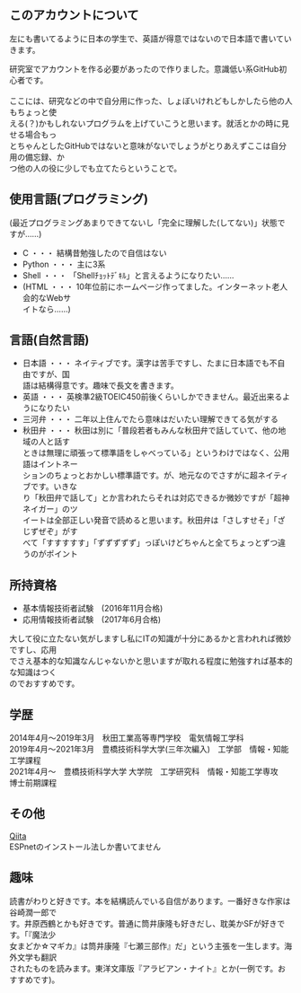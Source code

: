 ## このアカウントについて
左にも書いてるように日本の学生で、英語が得意ではないので日本語で書いていきます。<br>

研究室でアカウントを作る必要があったので作りました。意識低い系GitHub初心者です。<br>
<br>
ここには、研究などの中で自分用に作った、しょぼいけれどもしかしたら他の人もちょっと使<br>
える(？)かもしれないプログラムを上げていこうと思います。就活とかの時に見せる場合もっ<br>
とちゃんとしたGitHubではないと意味がないでしょうがとりあえずここは自分用の備忘録、か<br>
つ他の人の役に少しでも立てたらということで。<br>

## 使用言語(プログラミング)
(最近プログラミングあまりできてないし「完全に理解した(してない)」状態ですが……)<br>

* C ・・・ 結構昔勉強したので自信はない<br>
* Python ・・・ 主に3系<br>
* Shell ・・・ 「Shellﾁｮｯﾄﾃﾞｷﾙ」と言えるようになりたい……<br>
* (HTML ・・・ 10年位前にホームページ作ってました。インターネット老人会的なWebサ<br>
イトなら……\)

## 言語(自然言語)

* 日本語 ・・・ ネイティブです。漢字は苦手ですし、たまに日本語でも不自由ですが、国<br>
語は結構得意です。趣味で長文を書きます。<br>
* 英語 ・・・ 英検準2級TOEIC450前後くらいしかできません。最近出来るようになりたい<br>
* 三河弁 ・・・ 二年以上住んでたら意味はだいたい理解できてる気がする<br>
* 秋田弁 ・・・ 秋田は別に「普段若者もみんな秋田弁で話していて、他の地域の人と話す<br>
ときは無理に頑張って標準語をしゃべっている」というわけではなく、公用語はイントネー<br>
ションのちょっとおかしい標準語です。が、地元なのでさすがに超ネイティブです。いきな<br>
り「秋田弁で話して」とか言われたらそれは対応できるか微妙ですが「超神ネイガー」のツ<br>
イートは全部正しい発音で読めると思います。秋田弁は「さしすせそ」「ざじずぜぞ」がす<br>
べて「すすすすす」「ずずずずず」っぽいけどちゃんと全てちょっとずつ違うのがポイント<br>

## 所持資格

* 基本情報技術者試験　(2016年11月合格)<br>
* 応用情報技術者試験　(2017年6月合格)<br>

大して役に立たない気がしますし私にITの知識が十分にあるかと言われれば微妙ですし、応用<br>
でさえ基本的な知識なんじゃないかと思いますが取れる程度に勉強すれば基本的な知識はつく<br>
のでおすすめです。

## 学歴

2014年4月～2019年3月　秋田工業高等専門学校　電気情報工学科<br>
2019年4月～2021年3月　豊橋技術科学大学(三年次編入)　工学部　情報・知能工学課程<br>
2021年4月～　豊橋技術科学大学 大学院　工学研究科　情報・知能工学専攻　博士前期課程<br>

## その他

[Qiita](https://qiita.com/HOLY0523K)<br>
ESPnetのインストール法しか書いてません

## 趣味

読書がわりと好きです。本を結構読んでいる自信があります。一番好きな作家は谷崎潤一郎で<br>
す。井原西鶴とかも好きです。普通に筒井康隆も好きだし、耽美かSFが好きです。「『魔法少<br>
女まどか☆マギカ』は筒井康隆『七瀬三部作』だ」という主張を一生します。海外文学も翻訳<br>
されたものを読みます。東洋文庫版『アラビアン・ナイト』とか(一例です。おすすめです)。<br>
